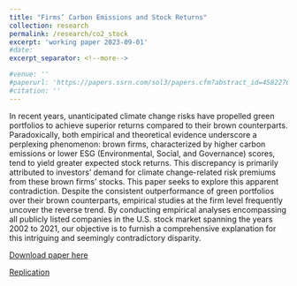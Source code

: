 ```yaml
---
title: "Firms’ Carbon Emissions and Stock Returns"
collection: research
permalink: /research/co2_stock
excerpt: 'working paper 2023-09-01'
#date: 
excerpt_separator: <!--more-->

#venue: ''
#paperurl: 'https://papers.ssrn.com/sol3/papers.cfm?abstract_id=4582276'
#citation: ''
---
```

In recent years, unanticipated climate change risks have propelled green portfolios to achieve superior returns compared to their brown counterparts. Paradoxically, both empirical and theoretical evidence underscore a perplexing phenomenon: brown firms, characterized by higher carbon emissions or lower ESG (Environmental, Social, and Governance) scores, tend to yield greater expected stock returns. <!--more--> This discrepancy is primarily attributed to investors’ demand for climate change-related risk premiums from these brown firms’ stocks. This paper seeks to explore this apparent contradiction. Despite the consistent outperformance of green portfolios over their brown counterparts, empirical studies at the firm level frequently uncover the reverse trend. By conducting empirical analyses encompassing all publicly listed companies in the U.S. stock market spanning the years 2002 to 2021, our objective is to furnish a comprehensive explanation for this intriguing and seemingly contradictory disparity.

[Download paper here](https://congwang141.github.io/files/co2_paper.pdf)

[Replication](https://github.com/CongWang141/co2_paper)
